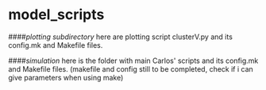 # model_scripts
####_plotting subdirectory_
here are plotting script clusterV.py and its config.mk and Makefile files.

####_simulation_
here is the folder with main Carlos' scripts and its config.mk and Makefile files. (makefile and config still to be completed, check if i can give parameters when using make)
